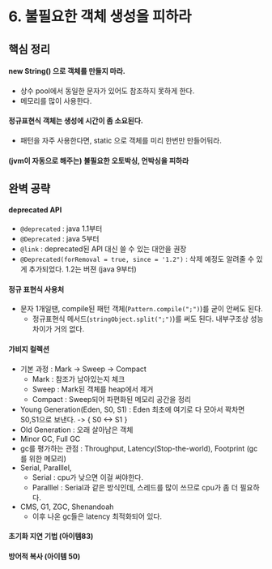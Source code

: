 # 6. 불필요한 객체 생성을 피하라
## 핵심 정리
#### new String() 으로 객체를 만들지 마라.
 * 상수 pool에서 동일한 문자가 있어도 참조하지 못하게 한다.
 * 메모리를 많이 사용한다.

#### 정규표현식 객체는 생성에 시간이 좀 소요된다.
 * 패턴을 자주 사용한다면, static 으로 객체를 미리 한번만 만들어둬라.

#### (jvm이 자동으로 해주는) 불필요한 오토박싱, 언박싱을 피하라



## 완벽 공략
#### deprecated API
 * `@deprecated` : java 1.1부터
 * `@Deprecated` : java 5부터
 * `@link` : deprecated된 API 대신 쓸 수 있는 대안을 권장
 * `@Deprecated(forRemoval = true, since = '1.2")` : 삭제 예정도 알려줄 수 있게 추가되었다. 1.2는 버젼 (java 9부터)

#### 정규 표현식 사용처
 * 문자 1개일땐, compile된 패턴 객체(`Pattern.compile(";")`)를 굳이 안써도 된다.
    * 정규표현식 메서드(`stringObject.split(";")`)를 써도 된다. 내부구조상 성능 차이가 거의 없다.

#### 가비지 컬렉션
 * 기본 과정 : Mark -> Sweep -> Compact
    * Mark : 참조가 남아있는지 체크
    * Sweep : Mark된 객체를 heap에서 제거
    * Compact : Sweep되어 파편화된 메모리 공간을 정리
 * Young Generation(Eden, S0, S1) : Eden 최초에 여기로 다 모아서 꽉차면 S0,S1으로 보낸다. -> { S0 <-> S1 }
 * Old Generation : 오래 살아남은 객체
 * Minor GC, Full GC
 * gc를 평가하는 관점 : Throughput, Latency(Stop-the-world), Footprint (gc를 위한 메모리) 
 * Serial, Paralllel, 
    * Serial : cpu가 낮으면 이걸 써야한다.
    * Paralllel : Serial과 같은 방식인데, 스레드를 많이 쓰므로 cpu가 좀 더 필요하다.
 * CMS, G1, ZGC, Shenandoah
    * 이후 나온 gc들은 latency 최적화되어 있다.
 

#### 초기화 지연 기법 (아이템83)
#### 방어적 복사 (아이템 50)

